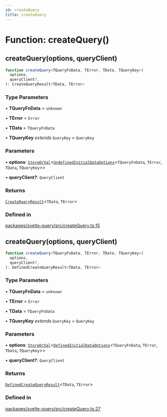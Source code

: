 ```yaml
---
id: createQuery
title: createQuery
---
```


# Function: createQuery()

## createQuery(options, queryClient)

```ts
function createQuery<TQueryFnData, TError, TData, TQueryKey>(
  options,
  queryClient?,
): CreateQueryResult<TData, TError>
```

### Type Parameters

• **TQueryFnData** = `unknown`

• **TError** = `Error`

• **TData** = `TQueryFnData`

• **TQueryKey** _extends_ `QueryKey` = `QueryKey`

### Parameters

• **options**: [`StoreOrVal`](StoreOrVal.md)\<[`UndefinedInitialDataOptions`](UndefinedInitialDataOptions.md)\<`TQueryFnData`, `TError`, `TData`, `TQueryKey`\>\>

• **queryClient?**: `QueryClient`

### Returns

[`CreateQueryResult`](CreateQueryResult.md)\<`TData`, `TError`\>

### Defined in

[packages/svelte-query/src/createQuery.ts:15](https://github.com/TanStack/query/blob/27861961bbb36e9bc25fcd45cff21b5645f02f9b/packages/svelte-query/src/createQuery.ts#L15)

## createQuery(options, queryClient)

```ts
function createQuery<TQueryFnData, TError, TData, TQueryKey>(
  options,
  queryClient?,
): DefinedCreateQueryResult<TData, TError>
```

### Type Parameters

• **TQueryFnData** = `unknown`

• **TError** = `Error`

• **TData** = `TQueryFnData`

• **TQueryKey** _extends_ `QueryKey` = `QueryKey`

### Parameters

• **options**: [`StoreOrVal`](StoreOrVal.md)\<[`DefinedInitialDataOptions`](DefinedInitialDataOptions.md)\<`TQueryFnData`, `TError`, `TData`, `TQueryKey`\>\>

• **queryClient?**: `QueryClient`

### Returns

[`DefinedCreateQueryResult`](DefinedCreateQueryResult.md)\<`TData`, `TError`\>

### Defined in

[packages/svelte-query/src/createQuery.ts:27](https://github.com/TanStack/query/blob/27861961bbb36e9bc25fcd45cff21b5645f02f9b/packages/svelte-query/src/createQuery.ts#L27)
